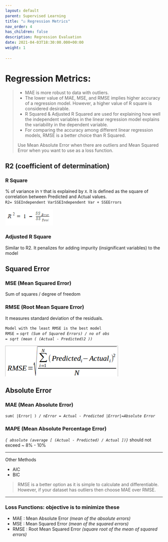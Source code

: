 ```yaml
---
layout: default
parent: Supervised Learning
title: "☑️ Regression Metrics"
nav_order: 4
has_children: false
description: Regression Evaluation
date: 2021-04-03T18:30:00.000+00:00
weight: 1

---
```

# Regression Metrics:

> * MAE is more robust to data with outliers.
> * The lower value of MAE, MSE, and RMSE implies higher accuracy of a regression model. However, a higher value of R square is considered desirable.
> * R Squared & Adjusted R Squared are used for explaining how well the independent variables in the linear regression model explains the variability in the dependent variable.
> * For comparing the accuracy among different linear regression models, RMSE is a better choice than R Squared.
>
> Use Mean Absolute Error when there are outliers and Mean Squared Error when you want to use as a loss function.

## R2 (coefficient of determination)

### R Square 

% of variance in `Y` that is explained by `X`. It is defined as the square of correlation between Predicted and Actual values.  
`R2= SSEIndependent VarSSEIndependent Var + SSEErrors`

![r2.png](https://github.com/do2blehelix/the-ml-handbook/blob/master/static/images/evaluation/r2.png?raw=true)

### Adjusted R Square

Similar to R2. It penalizes for adding impurity (insignificant variables) to the model

  

## Squared Error

### MSE (Mean Squared Error)

Sum of squares / degree of freedom

### RMSE (Root Mean Square Error) 

It measures standard deviation of the residuals.

`Model with the least RMSE is the best model`  
`RMSE =`  _`sqrt (Sum of Squared Errors) / no of obs`   
`= sqrt (mean ( (Actual - Predicted)2 ))`_

![rmse.png](https://github.com/do2blehelix/the-ml-handbook/blob/master/static/images/evaluation/rmse.png?raw=true)

## Absolute Error

### MAE (Mean Absolute Error)

 `sum( |Error| ) / n`_`Error = Actual - Predicted |Error|=Absolute Error`_

### MAPE (Mean Absolute Percentage Error)

_`{ absolute (average [ (Actual - Predicted) / Actual ])}`_ should not exceed \~ 8% - 10%

***

Other Methods

* AIC
* BIC

> RMSE is a better option as it is simple to calculate and differentiable. However, if your dataset has outliers then choose MAE over RMSE.

***

### Loss Functions: objective is to minimize these

* MAE : Mean Absolute Error _(mean of the absolute errors)_
* MSE : Mean Squared Error _(mean of the squared errors)_
* RMSE : Root Mean Squared Error _(square root of the mean of squared errors)_